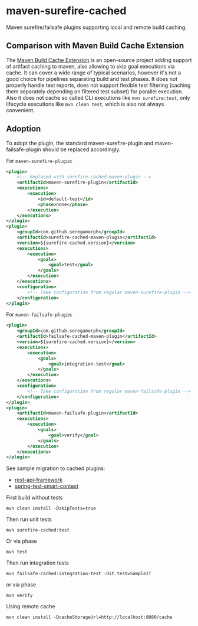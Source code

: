 # maven-surefire-cached
Maven surefire/failsafe plugins supporting local and remote build caching.

## Comparison with Maven Build Cache Extension
The [Maven Build Cache Extension](https://maven.apache.org/extensions/maven-build-cache-extension/) is an open-source
project adding support of artifact caching to maven, also allowing to skip goal executions via cache.
It can cover a wide range of typical scenarios, however it's not a good choice for pipelines separating build and 
test phases. It does not properly handle test reports, does not support flexible test filtering (caching them 
separately depending on filtered test subset) for parallel execution.
Also it does not cache so called CLI executions like `mvn surefire:test`, only lifecycle executions
like `mvn clean test`, which is also not always convenient.

## Adoption
To adopt the plugin, the standard maven-surefire-plugin and maven-failsafe-plugin should be replaced accordingly.

For `maven-surefire-plugin`:
```xml
<plugin>
    <!-- Replaced with surefire-cached-maven-plugin -->
    <artifactId>maven-surefire-plugin</artifactId>
    <executions>
        <execution>
            <id>default-test</id>
            <phase>none</phase>
        </execution>
    </executions>
</plugin>
<plugin>
    <groupId>com.github.seregamorph</groupId>
    <artifactId>surefire-cached-maven-plugin</artifactId>
    <version>${surefire-cached.version}</version>
    <executions>
        <execution>
            <goals>
                <goal>test</goal>
            </goals>
        </execution>
    </executions>
    <configuration>
        <!-- Take configuration from regular maven-surefire-plugin -->
    </configuration>
</plugin>
```

For `maven-failsafe-plugin`:
```xml
<plugin>
    <groupId>com.github.seregamorph</groupId>
    <artifactId>failsafe-cached-maven-plugin</artifactId>
    <version>${surefire-cached.version}</version>
    <executions>
        <execution>
            <goals>
                <goal>integration-test</goal>
            </goals>
        </execution>
    </executions>
    <configuration>
        <!-- Take configuration from regular maven-failsafe-plugin -->
    </configuration>
</plugin>
<plugin>
    <artifactId>maven-failsafe-plugin</artifactId>
    <executions>
        <execution>
            <goals>
                <goal>verify</goal>
            </goals>
        </execution>
    </executions>
</plugin>
```

See sample migration to cached plugins:
* [rest-api-framework](https://github.com/seregamorph/rest-api-framework/pull/2/files)
* [spring-test-smart-context](https://github.com/seregamorph/spring-test-smart-context/pull/6/files)

First build without tests
```shell
mvn clean install -DskipTests=true
```

Then run unit tests
```shell
mvn surefire-cached:test
```

Or via phase
```shell
mvn test
```

Then run integration tests
```shell
mvn failsafe-cached:integration-test -Dit.test=SampleIT
```
or via phase
```shell
mvn verify
```

Using remote cache
```shell
mvn clean install -DcacheStorageUrl=http://localhost:8080/cache
```

